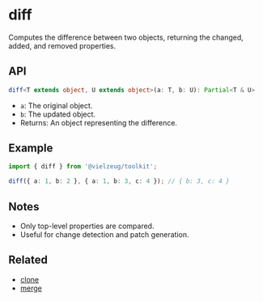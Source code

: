 # diff

Computes the difference between two objects, returning the changed, added, and removed properties.

## API

```ts
diff<T extends object, U extends object>(a: T, b: U): Partial<T & U>
```

- `a`: The original object.
- `b`: The updated object.
- Returns: An object representing the difference.

## Example

```ts
import { diff } from '@vielzeug/toolkit';

diff({ a: 1, b: 2 }, { a: 1, b: 3, c: 4 }); // { b: 3, c: 4 }
```

## Notes

- Only top-level properties are compared.
- Useful for change detection and patch generation.

## Related

- [clone](./clone.md)
- [merge](./merge.md)
